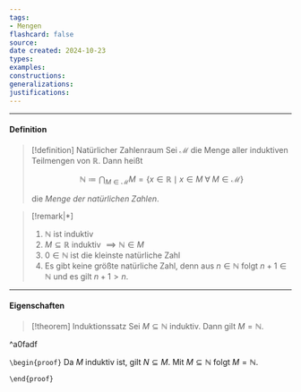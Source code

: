 ```yaml
---
tags:
- Mengen
flashcard: false
source: 
date created: 2024-10-23
types: 
examples: 
constructions: 
generalizations: 
justifications:
---
```

***
#### Definition

> [!definition] Natürlicher Zahlenraum
> Sei $\mathcal{M}$ die Menge aller induktiven Teilmengen von $\mathbb{R}$. Dann heißt
> 
> $$
> \mathbb{N} \coloneqq \bigcap_{M \in \mathcal{M}} M = \{ x \in \mathbb{R} \mid x \in M \; \forall \; M \in \mathcal{M} \}
> $$
> 
> die *Menge der natürlichen Zahlen*.

> [!remark|*]
> 1. $\mathbb{N}$ ist induktiv
> 2. $M \subseteq \mathbb{R}$ induktiv $\implies \mathbb{N} \in M$
> 3. $0 \in \mathbb{N}$ ist die kleinste natürliche Zahl
> 4. Es gibt keine größte natürliche Zahl, denn aus $n \in \mathbb{N}$ folgt $n + 1 \in \mathbb{N}$ und es gilt $n + 1 > n$.

***
#### Eigenschaften

> [!theorem] Induktionssatz
> Sei $M \subseteq \mathbb{N}$ induktiv. Dann gilt $M = \mathbb{N}$.

^a0fadf

`\begin{proof}`
Da $M$ induktiv ist, gilt $N \subseteq M$. Mit $M \subseteq \mathbb{N}$ folgt $M = \mathbb{N}$.

`\end{proof}`
